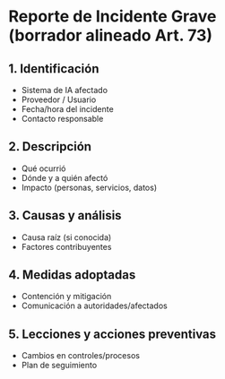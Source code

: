 # Reporte de Incidente Grave (borrador alineado Art. 73)

## 1. Identificación
- Sistema de IA afectado
- Proveedor / Usuario
- Fecha/hora del incidente
- Contacto responsable

## 2. Descripción
- Qué ocurrió
- Dónde y a quién afectó
- Impacto (personas, servicios, datos)

## 3. Causas y análisis
- Causa raíz (si conocida)
- Factores contribuyentes

## 4. Medidas adoptadas
- Contención y mitigación
- Comunicación a autoridades/afectados

## 5. Lecciones y acciones preventivas
- Cambios en controles/procesos
- Plan de seguimiento
